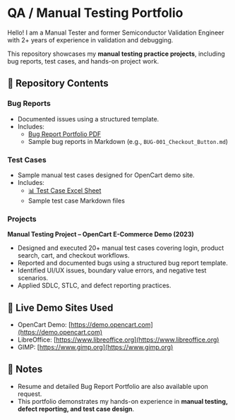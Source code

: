 # QA / Manual Testing Portfolio

Hello! I am a Manual Tester and former Semiconductor Validation Engineer with 2+ years of experience in validation and debugging.  

This repository showcases my **manual testing practice projects**, including bug reports, test cases, and hands-on project work.

## 📂 Repository Contents

### Bug Reports
- Documented issues using a structured template.
- Includes:
  - [Bug Report Portfolio PDF](./Bug_Reports/Bug_Report_Portfolio.pdf)
  - Sample bug reports in Markdown (e.g., `BUG-001_Checkout_Button.md`)

### Test Cases
- Sample manual test cases designed for OpenCart demo site.
- Includes:
  - [📊 Test Case Excel Sheet](./E-commerce_project.xlsx)
  - Sample test case Markdown files

### Projects
**Manual Testing Project – OpenCart E-Commerce Demo (2023)**
- Designed and executed 20+ manual test cases covering login, product search, cart, and checkout workflows.
- Reported and documented bugs using a structured bug report template.
- Identified UI/UX issues, boundary value errors, and negative test scenarios.
- Applied SDLC, STLC, and defect reporting practices.
  
## 🔗 Live Demo Sites Used
- OpenCart Demo: [https://demo.opencart.com](https://demo.opencart.com)
- LibreOffice: [https://www.libreoffice.org](https://www.libreoffice.org)
- GIMP: [https://www.gimp.org](https://www.gimp.org)

## 📄 Notes
- Resume and detailed Bug Report Portfolio are also available upon request.
- This portfolio demonstrates my hands-on experience in **manual testing, defect reporting, and test case design**.
